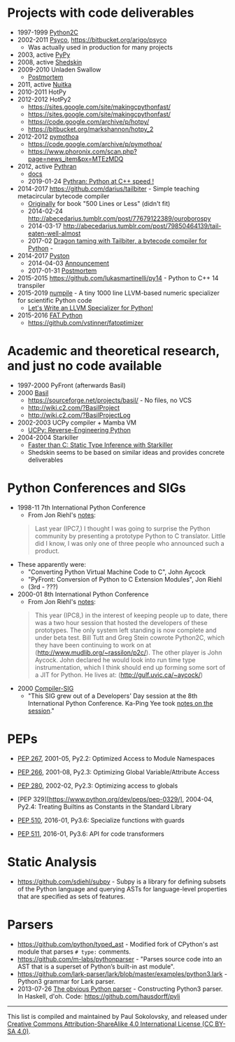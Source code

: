 Projects with code deliverables
===============================

* 1997-1999 [Python2C](https://web.archive.org/web/20011025084441/http://www.mudlib.org/~rassilon/p2c/)
* 2002-2011 [Psyco](http://psyco.sourceforge.net/), https://bitbucket.org/arigo/psyco
  * Was actually used in production for many projects
* 2003, active [PyPy](https://bitbucket.org/pypy/pypy)
* 2008, active [Shedskin](https://github.com/shedskin/shedskin)
* 2009-2010 Unladen Swallow
  * [Postmortem](http://qinsb.blogspot.com/2011/03/unladen-swallow-retrospective.html)
* 2011, active [Nuitka](https://github.com/Nuitka/Nuitka)
* 2010-2011 HotPy
* 2012-2012 HotPy2
  * https://sites.google.com/site/makingcpythonfast/
  * https://sites.google.com/site/makingcpythonfast/
  * https://code.google.com/archive/p/hotpy/
  * https://bitbucket.org/markshannon/hotpy_2
* 2012-2012 [pymothoa](https://github.com/sklam/pymothoa)
  * https://code.google.com/archive/p/pymothoa/
  * https://www.phoronix.com/scan.php?page=news_item&px=MTEzMDQ
* 2012, active [Pythran](https://github.com/serge-sans-paille/pythran)
  * [docs](https://pythran.readthedocs.io)
  * 2019-01-24 [Pythran: Python at C++ speed !](https://medium.com/@olivier.borderies/pythran-python-at-c-speed-518f26af60e8)
* 2014-2017 https://github.com/darius/tailbiter - Simple teaching metacircular bytecode compiler
  * [Originally](https://github.com/darius/500lines/tree/master/bytecode-compiler)
    for book "500 Lines or Less" (didn't fit)
  * 2014-02-24 http://abecedarius.tumblr.com/post/77679122389/ouroborospy
  * 2014-03-17 http://abecedarius.tumblr.com/post/79850464139/tail-eaten-well-almost
  * 2017-02 [Dragon taming with Tailbiter, a bytecode compiler for Python](https://codewords.recurse.com/issues/seven/dragon-taming-with-tailbiter-a-bytecode-compiler) -
* 2014-2017 [Pyston](https://github.com/dropbox/pyston)
  * 2014-04-03 [Announcement](https://blogs.dropbox.com/tech/2014/04/introducing-pyston-an-upcoming-jit-based-python-implementation/)
  * 2017-01-31 [Postmortem](https://blog.pyston.org/2017/01/31/pyston-0-6-1-released-and-future-plans/)
* 2015-2015 https://github.com/lukasmartinelli/py14 - Python to C++ 14 transpiler
* 2015-2019 [numpile](https://github.com/sdiehl/numpile) - A tiny 1000 line LLVM-based numeric specializer for scientific Python code
  * [Let's Write an LLVM Specializer for Python!](http://dev.stephendiehl.com/numpile/)
* 2015-2016 [FAT Python](https://faster-cpython.readthedocs.io/fat_python.html)
  * https://github.com/vstinner/fatoptimizer

Academic and theoretical research, and just no code available
=============================================================

* 1997-2000 PyFront (afterwards Basil)
* 2000 [Basil](http://wildideas.org/basil/)
  * https://sourceforge.net/projects/basil/ - No files, no VCS
  * http://wiki.c2.com/?BasilProject
  * http://wiki.c2.com/?BasilProjectLog
* 2002-2003 UCPy compiler + Mamba VM
  * [UCPy: Reverse-Engineering Python](https://pages.cpsc.ucalgary.ca/~aycock/papers/ucpy.pdf)
* 2004-2004 Starkiller
  * [Faster than C: Static Type Inference with Starkiller](http://citeseer.ist.psu.edu/viewdoc/summary?doi=10.1.1.95.3786)
  * Shedskin seems to be based on similar ideas and provides concrete deliverables

Python Conferences and SIGs
===========================

* 1998-11 7th International Python Conference
  * From Jon Riehl's [notes](https://wildideas.org/basil/):
  > Last year (IPC7,) I thought I was going to surprise the Python community
  > by presenting a prototype Python to C translator. Little did I know,
  > I was only one of three people who announced such a product.
 * These apparently were:
   * "Converting Python Virtual Machine Code to C", John Aycock
   * "PyFront: Conversion of Python to C Extension Modules", Jon Riehl
   * (3rd - ???)
* 2000-01 8th International Python Conference
  * From Jon Riehl's [notes](https://wildideas.org/basil/):
  > This year (IPC8,) in the interest of keeping people up to date,
  > there was a two hour session that hosted the developers of these
  > prototypes. The only system left standing is now complete and under
  > beta test. Bill Tutt and Greg Stein cowrote Python2C, which they
  > have been continuing to work on at (http://www.mudlib.org/~rassilon/p2c/).
  > The other player is John Aycock. John declared he would look into run time
  > type instrumentation, which I think should end up forming some sort of a
  > JIT for Python. He lives at: (http://gulf.uvic.ca/~aycock/) 
* 2000 [Compiler-SIG](ftp://ftp.ntua.gr/mirror/python/sigs/compiler-sig/index.html)
  * "This SIG grew out of a Developers' Day session at the 8th International Python
    Conference. Ka-Ping Yee took
    [notes on the session](ftp://ftp.ntua.gr/mirror/python/sigs/compiler-sig/dev-day-notes.txt)."

PEPs
====
* [PEP 267](https://www.python.org/dev/peps/pep-0267/), 2001-05, Py2.2: Optimized Access to Module Namespaces
* [PEP 266](https://www.python.org/dev/peps/pep-0266/), 2001-08, Py2.3: Optimizing Global Variable/Attribute Access
* [PEP 280](https://www.python.org/dev/peps/pep-0280/), 2002-02, Py2.3: Optimizing access to globals

* [PEP 329][https://www.python.org/dev/peps/pep-0329/], 2004-04, Py2.4: Treating Builtins as Constants in the Standard Library

* [PEP 510](https://www.python.org/dev/peps/pep-0510/), 2016-01, Py3.6: Specialize functions with guards
* [PEP 511](https://www.python.org/dev/peps/pep-0511/), 2016-01, Py3.6: API for code transformers


Static Analysis
===============

* https://github.com/sdiehl/subpy - Subpy is a library for defining subsets
of the Python language and querying ASTs for language-level properties that
are specified as sets of features.


Parsers
=======

* https://github.com/python/typed_ast - Modified fork of CPython's ast module
  that parses `# type:` comments.
* https://github.com/m-labs/pythonparser - "Parses source code into an AST
  that is a superset of Python’s built-in ast module".
* https://github.com/lark-parser/lark/blob/master/examples/python3.lark - Python3
  grammar for Lark parser.
* 2013-07-26 [The obvious Python parser](http://blog.nullspace.io/obvious-python-parser.html) -
  Constructing Python3 parser. In Haskell, d'oh. Code: https://github.com/hausdorff/pyli

---
This list is compiled and maintained by Paul Sokolovsky, and released under
[Creative Commons Attribution-ShareAlike 4.0 International License (CC BY-SA 4.0)](https://creativecommons.org/licenses/by-sa/4.0/).
